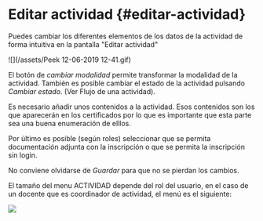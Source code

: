 # Editar actividad {#editar-actividad}

Puedes cambiar los diferentes elementos de los datos de la actividad de forma intuitiva en la pantalla "Editar actividad"

![](/assets/Peek 12-06-2019 12-41.gif)

El botón de _cambiar modalidad_ permite transformar la modalidad de la actividad. También es posible cambiar el estado de la actividad pulsando _Cambiar estado_. (Ver Flujo de una actividad).

Es necesario añadir unos contenidos a la actividad. Esos contenidos son los que aparecerán en los certificados por lo que es importante que esta parte sea una buena enumeración de elllos.

Por último es posible (según roles) seleccionar que se permita documentación adjunta con la inscripción o que se permita la inscripción sin login.

No conviene olvidarse de _Guardar_ para que no se pierdan los cambios.

El tamaño del menu ACTIVIDAD depende del rol del usuario, en el caso de un docente que es coordinador de actividad, el menú es el siguiente:

![](/assets/Selección_726.png)










